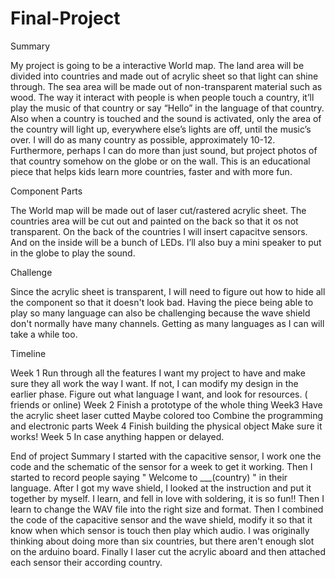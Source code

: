 # Final-Project
Summary  

My project is going to be a interactive World map. The land area will be divided into countries and made out of acrylic sheet so that light can shine through. The sea area will be made out of non-transparent material such as wood. The way it interact with people is when people touch a country, it’ll play the music of that country or say “Hello” in the language of that country. Also when a country is touched and the sound is activated, only the area of the country will light up, everywhere else’s lights are off, until the music’s over. I will do as many country as possible, approximately 10-12. Furthermore, perhaps I can do more than just sound, but project photos of that country somehow on the globe or on the wall. This is an educational piece that helps kids learn more countries, faster and with more fun. 

Component Parts

The World map will be made out of laser cut/rastered acrylic sheet. The countries area will be cut out and painted on the back so that it os not transparent. On the back of the countries I will insert capacitve sensors. And on the inside will be a bunch of LEDs. I’ll also buy a mini speaker to put in the globe to play the sound. 

Challenge

Since the acrylic sheet is transparent, I will need to figure out how to hide all the component so that it doesn't look bad. Having the piece being able to play so many language can also be challenging because the wave shield don't normally have many channels. Getting as many languages as I can will take a while too. 

Timeline

Week 1 
Run through all the features I want my project to have and make sure they all work the way I want. If not, I can modify my design in the earlier phase.
Figure out what language I want, and look for resources. ( friends or online)
Week 2
Finish a prototype of the whole thing 
Week3
Have the acrylic sheet laser cutted 
Maybe colored too
Combine the programming and electronic parts 
Week 4
Finish building the physical object
Make sure it works!
Week 5
In case anything happen or delayed. 

End of project Summary 
I started with the capacitive sensor, I work one the code and the schematic of the sensor for a week to get it working. Then I started to record people saying " Welcome to ___(country) " in their language. After I got my wave shield, I looked at the instruction and put it together by myself. I learn, and fell in love with soldering, it is so fun!! Then I learn to change the WAV file into the right size and format. Then I combined the code of the capacitive sensor and the wave shield, modify it so that it know when which sensor is touch then play which audio. I was originally thinking about doing more than six countries, but there aren't enough slot on the arduino board. Finally I laser cut the acrylic aboard and then attached each sensor their according country. 
